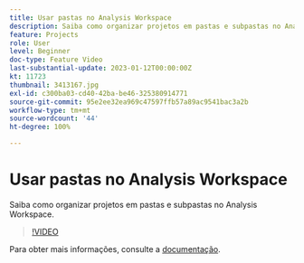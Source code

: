 ```yaml
---
title: Usar pastas no Analysis Workspace
description: Saiba como organizar projetos em pastas e subpastas no Analysis Workspace.
feature: Projects
role: User
level: Beginner
doc-type: Feature Video
last-substantial-update: 2023-01-12T00:00:00Z
kt: 11723
thumbnail: 3413167.jpg
exl-id: c300ba03-cd40-42ba-be46-325380914771
source-git-commit: 95e2ee32ea969c47597ffb57a89ac9541bac3a2b
workflow-type: tm+mt
source-wordcount: '44'
ht-degree: 100%

---
```


# Usar pastas no Analysis Workspace

Saiba como organizar projetos em pastas e subpastas no Analysis Workspace.

>[!VIDEO](https://video.tv.adobe.com/v/3413167/?quality=12&learn=on)

Para obter mais informações, consulte a [documentação](https://experienceleague.adobe.com/docs/analytics/analyze/analysis-workspace/build-workspace-project/workspace-folders/about-folders.html?lang=pt-BR).
